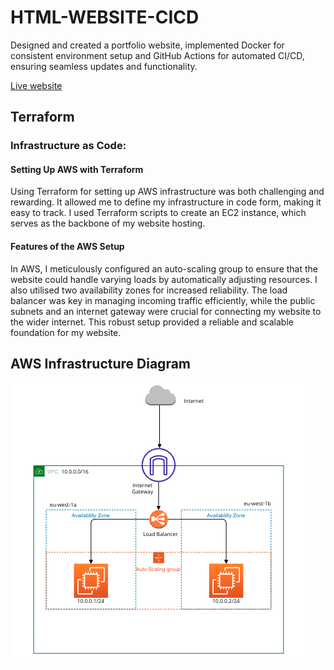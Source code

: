 # HTML-WEBSITE-CICD
Designed and created a portfolio website, implemented Docker for consistent environment setup and GitHub Actions for automated CI/CD, ensuring seamless updates and functionality.


[Live website](https://moesportfolio.com/)

## Terraform

### Infrastructure as Code:

#### Setting Up AWS with Terraform

Using Terraform for setting up AWS infrastructure was both challenging and rewarding. It allowed me to define my infrastructure in code form, making it easy to track. I used Terraform scripts to create an EC2 instance, which serves as the backbone of my website hosting.

#### Features of the AWS Setup

In AWS, I meticulously configured an auto-scaling group to ensure that the website could handle varying loads by automatically adjusting resources. I also utilised two availability zones for increased reliability. The load balancer was key in managing incoming traffic efficiently, while the public subnets and an internet gateway were crucial for connecting my website to the wider internet. This robust setup provided a reliable and scalable foundation for my website.

## AWS Infrastructure Diagram

![AWS Diagram](/AWS-Structure.png)